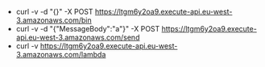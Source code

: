 - curl -v -d "{}" -X POST https://ltgm6y2oa9.execute-api.eu-west-3.amazonaws.com/bin
- curl -v -d "{\"MessageBody\":\"a\"}" -X POST https://ltgm6y2oa9.execute-api.eu-west-3.amazonaws.com/send
- curl -v https://ltgm6y2oa9.execute-api.eu-west-3.amazonaws.com/lambda